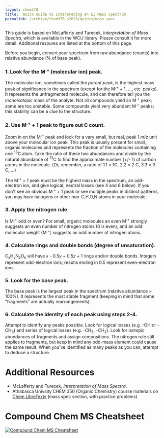 ```yaml
---
layout: chem370
title:  Quick Guide to Interpreting an EI Mass Spectrum
permalink: /archive/chem370-s2020/guides/mass-spec
---
```


This guide is based on McLafferty and Turecek, *Interpretation of Mass Spectra*, which is available in the WCU library.  Please consult it for more detail.  Additional resoures are listed at the bottom of this page.

Before you begin, convert your spectrum from raw abundance (counts) into relative abundance (% of base peak).  

### 1. Look for the M<sup>.+</sup> (molecular ion) peak.

The molecular ion, sometimes called the *parent peak*, is the highest mass peak of significance in the spectrum (except for the M<sup>.+</sup> + 1, ..., etc. peaks).  It represents the unfragmented molecule, and can therefore tell you the *monoisotopic* mass of the analyte.  Not all compounds yield an M<sup>.+</sup> peak; some are too unstable.  Some compounds yield very abundant M<sup>.+</sup> peaks; this stability can be a clue to the structure.

### 2. Use M<sup>.+</sup> + 1 peak to figure out C count.

Zoom in on the M<sup>.+</sup> peak and look for a very small, but real, peak 1 *m/z* unit above your molecular ion peak.  This peak is usually present for small, organic molecules and represents the fraction of the molecules containing one <sup>13</sup>C atom.  Take the ratio of these two abundances and divide by the natural abundance of <sup>13</sup>C to find the approximate number (+/- 1) of carbon atoms in the molecule.  (Or, remember, a ratio of 1.1 = 1C, 2.2 = 2 C, 3.3 = 3 C, ...)

The  M<sup>.+</sup> + 1 peak must be the highest mass in the spectrum, an odd-electron ion, and give logical, neutral losses (see 4 and 6 below). If you don't see an obvious M<sup>.+</sup> + 1 peak or see multiple peaks in distinct patterns, you may have halogens or other non-C,H,O,N atoms in your molecule.  

### 3. Apply the nitrogen rule.

Is M<sup>.+</sup> odd or even? For small, organic molecules an even M<sup>.+</sup> strongly suggests an even number of nitrogen atoms (0 is even), and an odd molecular weight (M<sup>.+</sup>) suggests an odd number of nitrogen atoms.

### 4. Calculate rings and double bonds (degree of unsaturation).

C<sub>x</sub>H<sub>y</sub>N<sub>z</sub>O<sub>n</sub> will have *x* - 0.5*y* + 0.5*z* + 1 rings and/or double bonds.  Integers represent odd-electron ions; results ending in 0.5 represent even-electron ions.

### 5. Look for the base peak.

The base peak is the largest peak in the spectrum (relative abundance = 100%).  It represents the most stable fragment (keeping in mind that some "fragments" are actually rearrangements).

### 6. Calculate the identity of each peak using steps 2-4.

Attempt to identify any peaks possible.  Look for logical losses (e.g. -OH or -CH<sub>3</sub>) and series of logical losses (e.g. -CH<sub>3</sub>, -CH<sub>2</sub>).  Look for isotopic abundances of fragments and assign compositions.  The nitrogen rule still applies to fragments, but keep in mind any odd-mass element could cause the same result.  When you've identified as many peaks as you can, attempt to deduce a structure.

# Additional Resources

- McLafferty and Turecek, *Interpretation of Mass Spectra*.
- Athabasca Univsity CHEM 350 (Organic Chemistry) course materials on [Chem LibreTexts](https://chem.libretexts.org/Courses/Athabasca_University/Chemistry_350%3A_Organic_Chemistry_I/Chapter_12%3A_Structure_Determination%3A_Mass_Spectrometry_and_Infrared_Spectroscopy/12.02_Interpreting_Mass_Spectra) (mass spec section, with practice problems)

# Compound Chem MS Cheatsheet

[![Compound Chem MS Cheatsheet](https://i0.wp.com/www.compoundchem.com/wp-content/uploads/2015/05/Mass-Spectrometry-Common-Mass-Spectra-Fragments.png?w=1654&ssl=1)](https://www.compoundchem.com/2015/05/07/mass-spectrometry/)
